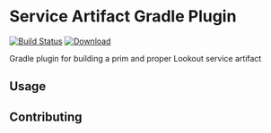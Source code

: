 # Service Artifact Gradle Plugin

[![Build
Status](https://travis-ci.org/lookout/service-artifact-gradle-plugin.svg?branch=master)](https://travis-ci.org/lookout/service-artifact-gradle-plugin) 
[ ![Download](https://api.bintray.com/packages/lookout/systems/service-artifact-gradle-plugin/images/download.svg) ](https://bintray.com/lookout/systems/service-artifact-gradle-plugin/_latestVersion)

Gradle plugin for building a prim and proper Lookout service artifact


## Usage


## Contributing


